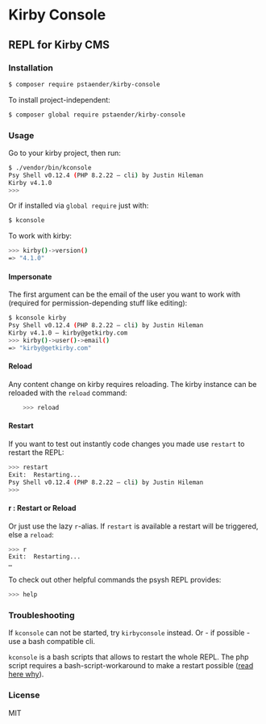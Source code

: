 # Kirby Console
## REPL for Kirby CMS

### Installation

```sh
$ composer require pstaender/kirby-console
```

To install project-independent:

```sh
$ composer global require pstaender/kirby-console
```

### Usage

Go to your kirby project, then run:

```sh
$ ./vendor/bin/kconsole
Psy Shell v0.12.4 (PHP 8.2.22 — cli) by Justin Hileman
Kirby v4.1.0
>>>
```

Or if installed via `global require` just with:

```sh
$ kconsole
```

To work with kirby:

```sh
>>> kirby()->version()
=> "4.1.0"
```

#### Impersonate

The first argument can be the email of the user you want to work with (required for permission-depending stuff like editing):

```sh
$ kconsole kirby
Psy Shell v0.12.4 (PHP 8.2.22 — cli) by Justin Hileman
Kirby v4.1.0 – kirby@getkirby.com
>>> kirby()->user()->email()
=> "kirby@getkirby.com"
```

#### Reload

Any content change on kirby requires reloading. The kirby instance can be reloaded with the `reload` command:

```sh
    >>> reload
```

#### Restart

If you want to test out instantly code changes you made use `restart` to restart the REPL:

```sh
>>> restart
Exit:  Restarting...
Psy Shell v0.12.4 (PHP 8.2.22 — cli) by Justin Hileman
>>>
```

#### r : Restart or Reload

Or just use the lazy `r`-alias. If `restart` is available a restart will be triggered, else a `reload`:

```sh
>>> r
Exit:  Restarting...
…
```

To check out other helpful commands the psysh REPL provides:

```sh
>>> help
```

### Troubleshooting

If `kconsole` can not be started, try `kirbyconsole` instead. Or - if possible - use a bash compatible cli.

`kconsole` is a bash scripts that allows to restart the whole REPL. The php script requires a bash-script-workaround to make a restart possible ([read here why](https://github.com/bobthecow/psysh/issues/416)).

### License

MIT
